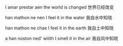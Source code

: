 I amar prestar aen
the world is changed
世界已经改变

han mathon ne nen
I feel it in the water
我自水中知晓

han mathon ne chae
I feel it in the earth
我自土中知晓

a han noston ned' wilith
I smell it in the air
我自风中知晓